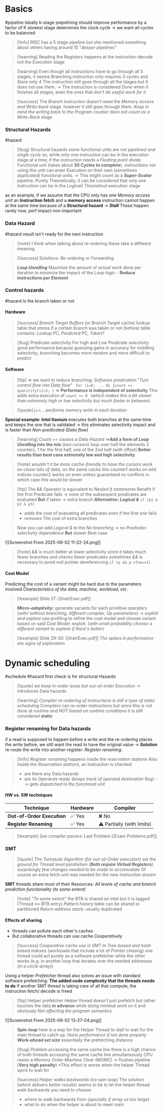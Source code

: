 # Basics
#pipeline
 Ideally k-stage piepelining should improve performance by a factor of K
 slowest stage determines the clock cycle
 -> we want all cycles to be balanced
  >[!info] RISC has a 5 stage pipeline but she mentioned something about others having around 15 "*deeper pipelines*"

>[!warning] Reading the Registers happens at the instruction decode not the Execution stage

>[!warning] Even though all instructions have to go through all 5 stages,  it seems Branching instruction only requires 3 cycles and Store only 4
>The instruction still goes through all the stages but It does not use them. 
>-> The instruction is considered *Done* when it finishes all stages, even the ones that don't *do useful work for it*

>[!success] The *Branch instruction* doesn't need the *Memory access and Write-back* stage. however it still goes through them. 
>*Keep in mind the writing back to the Program counter does not count as a Write-Back stage*

### Structural Hazards
#hazard
>[!bug] Structural hazards
>some functional units are not *pipelined and single cycle*
>so, while only one instruction can be in the execution stage at a time, if the instruction needs a *Floating point divide* Functional unit (takes about **30 Cycles to complete**). instructions not using this unit can enter Execution on their own (*sometimes duplicated*) functional units. -> This might count as a ***Super-Scalar*** pipeline. 
>Purely Theoretically, it can be considered that only one instruction can be in the *Logical/ Theoretical* execution stage

as an example,  if we assume that the CPU only has one *Memory access unit* an **Instruction fetch** and a **memory access** instruction cannot happen at the same time because of a **Structural hazard** -> ***Stall*** 
These happen rarely now, perf impact non-important
### Data Hazard
#hazard
result isn't ready for the next instruction
>[!note] I think when talking about re-ordering these take a different meaning

>[!success] Solutions: *Re-ordering* or *Forwarding*

> ***Loop Unrolling*** Maximize the amount of *actual work* done per iteration to minimize the impact of the *Loop logic* - **Reduce instructions per Element**

### Control hazards
#hazard
Is the branch taken or not
#### Hardware
>[!success] *Branch Target Buffers* (or Branch Target cache)
>lookup table that stores if a certain branch was taken or not (before)
> table contains: *Lookup PC, Predicted PC, Taken?*

>[!bug] Predicate selectivity
>For high and Low *Predicate selectivity* good performance because guessing gains in accuracy
>for middling selectivity, branching becomes more *random* and more difficult to predict
#### Software
>[!tip] => we want to reduce branching: *Software predication*
>"*Turn control flow into Data flow*" 
> ` for (i=0; ... N) {count += quanitity[i]>3; }` 
> => **Performance is independent of selectivity**
> This adds extra execution of `count += 0 ` (*which makes this a bit slower than extremely high or low selectivity but much faster in between*)

>[!quote] *j+=... performs memory write in each iteration*

**Special example: 
Intel Itanium** executes both branches at the same time and keeps the one that is validated 
-> this eliminates selectivity impact and is faster than *Non-predicated (Data flow)* 

>[!warning] *Count += causes a Data Hazard*
> =>**Add a form of *Loop Unrolling* into the mix** (*two cursors*)
> loop over half the elements
> 2 counters, 1 for the first half, one of the 2nd half (with offset)
> **Better results than best case extremely low and high selectivity**

>[!note] *wouldn't it be more cache-friendly to have the cursors work on closer bits of data, on the same cache line*
>counter1 works on odd indices
>counter2 works on even
>unless guaranteed no conflicts in which case this would be slower

>[!tip] The && Operator is equivalent to *Nested if statements*
> Benefit if the first Predicate fails -> none of the subsequent predicates are evaluated 
> **But** if taken -> extra branch
> ***Alternative: Logical &***  `if (p1 & p2 & p3)` 
> + *adds* the cost of evaluating all predicates even if the first one fails
> + *removes* The cost of extra branches

> Now you can add *Logical &* to the *No branching* -> no *Predicate-selectivity dependence* 
> **But** slower Best case

![[Screenshot From 2025-08-02 11-22-24.png]]
>[!note] *&&* is much better at lower selectivity since it takes much fewer branches and checks fewer predicates
>sometimes *&&* is necessary to avoid null pointer dereferencing `if (p && p->foo==1)` 

#### Cost Model
Predicting the cost of a variant might be hard due to the parameters involved
*Characteristics of the data, machine, workload, etc.*
>[!example] Slide 27: [[InstrExec.pdf]]

> ***Micro-adaptivity:*** generate variants for each primitive operators (*with/ without branching, different compiler, Op parameters*) -> *exploit and explore* use profiling to refine the cost model and choose variant based on said *Cost Model*: exploit. (*with small probability choose a different variant to explore if there's better*)

 >[!example] Slide 29-30: [[InstrExec.pdf]]
 >*The spikes in performance are signs of exploration*

# Dynamic scheduling
#schedule #hazard
first check is for structural Hazards
>[!quote] *we keep in-order issue but out-of-order Execution*
>-> introduces Data hazards

>[!warning] *Compiler re-ordering of instructions is still a type of static scheduling*
>Compilers can re-order instructions but since this is not done at runtime *and NOT based on runtime conditions* it is still considered **static**
### Register renaming for Data hazards
if a read is supposed to happen before a write and the re-ordering places the write before, we still want the read to have the original value
-> ***Solution*** re-route the write into another register: *Register renaming*.
>[!info] *Register renaming* happens inside the *reservation stations*
>Also inside the *Reservation stations*, an instruction is checked 
>- are there any Data hazards
>- are its Operands ready (*keeps track of operand destination Reg*)
>--> gets *dispatched to the functional unit*
#### HW vs. SW techniques

| Technique                  | Hardware | Compiler                   |
| -------------------------- | -------- | -------------------------- |
| **Out-of-Order Execution** | ✅ Yes    | ❌ No                       |
| **Register Renaming**      | ✅ Yes    | ⚠️ Partially (with limits) |
>[!example] *See compiler passes:* Last Problem
>[[Exam Problems.pdf]]
### SMT
>[!quote] *The Tumasulo Algorithm (for out-of-Order execution) set the ground for Thread level parallelism (**Both require Virtual Registers**). surprisingly few changes needed to be made to accomodate*
>Of course an extra fetch unit was needed for the new *instruction stream*

**SMT** threads share most of their Resources: *All levels of cache and branch prediction functionality (to some extent)*
>[!note] *"To some extent"*
>the BTB is shared on intel but it is tagged (Thread <-> BTB entry)
>*Pattern history table* can be shared or partitioned
>*Return address stack*: usually duplicated
#### Effects of sharing
+ threads can pollute each other's caches
+ But collaborative threads can use cache *Cooperatively*
>[!success] *Cooperative cache use in SMT*
>In *Tree-based and hash based indexes* (workloads that include a lot of *Pointer chasing*)
>one thread could act purely as a software prefetcher while the other works (e.g. in another loop that iterates over the needed addresses (*in a circle array*))

Using a helper *Prefetcher* thread also solves an issue with standard software prefetching: **The added code complexity that the threads needs to do** 
if another SMT thread is taking care of all that compute, the instruction fetch/ decode is freed
>[!tip] Helper prefetcher
>Helper thread doesn't just prefetch but rather touches the data **in advance** while doing minimal work on it and obviously *Not affecting the program semantics*

![[Screenshot From 2025-08-02 13-27-04.png]]
> ***Spin-loop*** here is a way for the Helper Thread to stall to wait for the main thread to catch up. *Hurts performance if not done properly*
> ***Work-ahead set size*** essentially the prefetching distance

>[!bug] *Problem* accessing the same cache line
>there is a high chance of both threads accessing the same cache line simultaneously 
>CPU rasies a *Memory Order Machine Clear (MOMC)* -> flushes pipeline (**Very high penalty**)
>*This effect is worse when the helper Thread spins to wait for 

>[!success] *Helper walks backwards* (no spin loop)
>The solution (*which delivers better results*) seems to be to let the helper thread walk backwards
>you need to choose:
>- where to walk backwards from (*specially if array us too large*)
>- what to do when the helper is about to meet main
